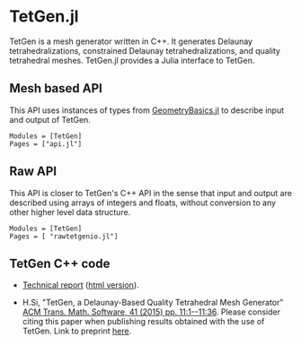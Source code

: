 # TetGen.jl

TetGen  is a  mesh generator  written in  C++.  It  generates Delaunay
tetrahedralizations,  constrained  Delaunay  tetrahedralizations,  and
quality tetrahedral  meshes. TetGen.jl  provides a Julia  interface to
TetGen.

## Mesh based API
This API uses instances of types from [GeometryBasics.jl](https://github.com/JuliaGeometry/GeometryBasics.jl) 
to describe input and output of TetGen.

```@autodocs
Modules = [TetGen]
Pages = ["api.jl"]
```

## Raw API
This API is closer to TetGen's C++ API in the sense that
input and output are described using arrays of integers
and floats, without conversion to any other higher level
data structure.

```@autodocs
Modules = [TetGen]
Pages = [ "rawtetgenio.jl"]
```


## TetGen C++ code

- [Technical report](http://doi.org/10.20347/WIAS.TECHREPORT.13)
  ([html version](http://wias-berlin.de/software/tetgen/1.5/doc/manual/index.html)).

- H.Si, "TetGen, a Delaunay-Based Quality Tetrahedral Mesh Generator" [ACM Trans. Math. Software, 41 (2015) pp. 11:1--11:36](https://dl.acm.org/doi/abs/10.1145/2629697).
  Please consider citing this paper when publishing results obtained with the use of TetGen.
  Link to preprint  [here](http://doi.org/10.20347/WIAS.PREPRINT.1762). 


